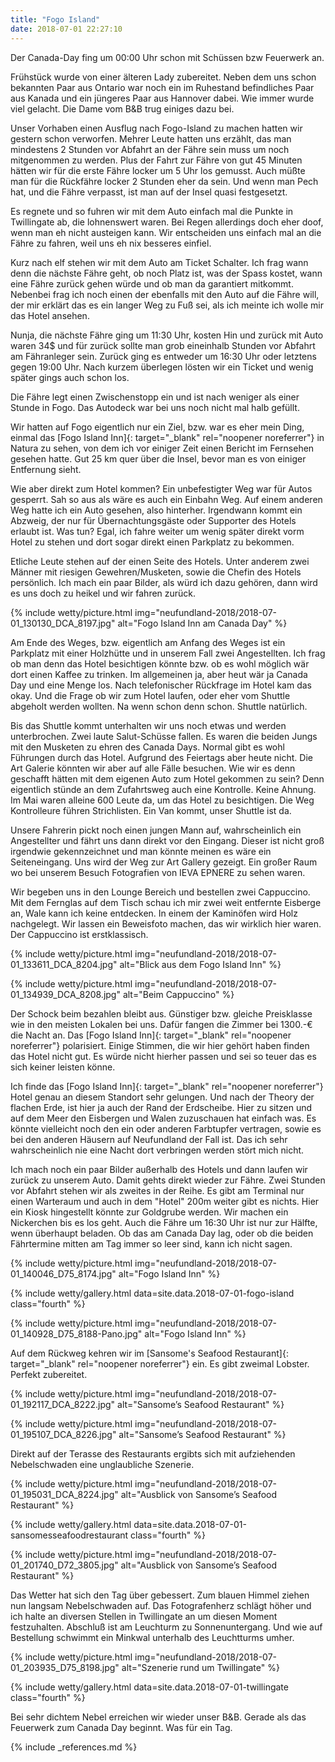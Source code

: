 ```yaml
---
title: "Fogo Island"
date: 2018-07-01 22:27:10
---
```


Der Canada-Day fing um 00:00 Uhr schon mit Schüssen bzw Feuerwerk an.

Frühstück wurde von einer älteren Lady zubereitet. Neben dem uns schon bekannten Paar aus Ontario war noch ein im Ruhestand befindliches Paar aus Kanada und ein jüngeres Paar aus Hannover dabei. Wie immer wurde viel gelacht. Die Dame vom B&B trug einiges dazu bei.

Unser Vorhaben einen Ausflug nach Fogo-Island zu machen hatten wir gestern schon verworfen. Mehrer Leute hatten uns erzählt, das man mindestens 2 Stunden vor Abfahrt an der Fähre sein muss um noch mitgenommen zu werden. Plus der Fahrt zur Fähre von gut 45 Minuten hätten wir für die erste Fähre locker um 5 Uhr los gemusst. Auch müßte man für die Rückfähre locker 2 Stunden eher da sein. Und wenn man Pech hat, und die Fähre verpasst, ist man auf der Insel quasi festgesetzt.

Es regnete und so fuhren wir mit dem Auto einfach mal die Punkte in Twillingate ab, die lohnenswert waren. Bei Regen allerdings doch eher doof, wenn man eh nicht austeigen kann. Wir entscheiden uns einfach mal an die Fähre zu fahren, weil uns eh nix besseres einfiel.

Kurz nach elf stehen wir mit dem Auto am Ticket Schalter. Ich frag wann denn die nächste Fähre geht, ob noch Platz ist, was der Spass kostet, wann eine Fähre zurück gehen würde und ob man da garantiert mitkommt. Nebenbei frag ich noch einen der ebenfalls mit den Auto auf die Fähre will, der mir erklärt das es ein langer Weg zu Fuß sei, als ich meinte ich wolle mir das Hotel ansehen.

Nunja, die nächste Fähre ging um 11:30 Uhr, kosten Hin und zurück mit Auto waren 34$ und für zurück sollte man grob eineinhalb Stunden vor Abfahrt am Fähranleger sein. Zurück ging es entweder um 16:30 Uhr oder letztens gegen 19:00 Uhr. Nach kurzem überlegen lösten wir ein Ticket und wenig später gings auch schon los. 

Die Fähre legt einen Zwischenstopp ein und ist nach weniger als einer Stunde in Fogo. Das Autodeck war bei uns noch nicht mal halb gefüllt. 

Wir hatten auf Fogo eigentlich nur ein Ziel, bzw. war es eher mein Ding, einmal das [Fogo Island Inn]{: target="_blank" rel="noopener noreferrer"} in Natura zu sehen, von dem ich vor einiger Zeit einen Bericht im Fernsehen gesehen hatte. Gut 25 km quer über die Insel, bevor man es von einiger Entfernung sieht.

Wie aber direkt zum Hotel kommen? Ein unbefestigter Weg war für Autos gesperrt. Sah so aus als wäre es auch ein Einbahn Weg. Auf einem anderen Weg hatte ich ein Auto gesehen, also hinterher. Irgendwann kommt ein Abzweig, der nur für Übernachtungsgäste oder Supporter des Hotels erlaubt ist. Was tun? Egal, ich fahre weiter um wenig später direkt vorm Hotel zu stehen und dort sogar direkt einen Parkplatz zu bekommen.

Etliche Leute stehen auf der einen Seite des Hotels. Unter anderem zwei Männer mit riesigen Gewehren/Musketen, sowie die Chefin des Hotels persönlich. Ich mach ein paar Bilder, als würd ich dazu gehören, dann wird es uns doch zu heikel und wir fahren zurück.

{% include wetty/picture.html img="neufundland-2018/2018-07-01_130130_DCA_8197.jpg" alt="Fogo Island Inn am Canada Day" %}

Am Ende des Weges, bzw. eigentlich am Anfang des Weges ist ein Parkplatz mit einer Holzhütte und in unserem Fall zwei Angestellten. Ich frag ob man denn das Hotel besichtigen könnte bzw. ob es wohl möglich wär dort einen Kaffee zu trinken. Im allgemeinen ja, aber heut wär ja Canada Day und eine Menge los. Nach telefonischer Rückfrage im Hotel kam das okay. Und die Frage ob wir zum Hotel laufen, oder eher vom Shuttle abgeholt werden wollten. Na wenn schon denn schon. Shuttle natürlich.

Bis das Shuttle kommt unterhalten wir uns noch etwas und werden unterbrochen. Zwei laute Salut-Schüsse fallen. Es waren die beiden Jungs mit den Musketen zu ehren des Canada Days. Normal gibt es wohl Führungen durch das Hotel. Aufgrund des Feiertags aber heute nicht. Die Art Galerie könnten wir aber auf alle Fälle besuchen. Wie wir es denn geschafft hätten mit dem eigenen Auto zum Hotel gekommen zu sein? Denn eigentlich stünde an dem Zufahrtsweg auch eine Kontrolle. Keine Ahnung. Im Mai waren alleine 600 Leute da, um das Hotel zu besichtigen. Die Weg Kontrolleure führen Strichlisten. Ein Van kommt, unser Shuttle ist da.

Unsere Fahrerin pickt noch einen jungen Mann auf, wahrscheinlich ein Angestellter und fährt uns dann direkt vor den Eingang. Dieser ist nicht groß irgendwie gekennzeichnet und man könnte meinen es wäre ein Seiteneingang. Uns wird der Weg zur Art Gallery gezeigt. Ein großer Raum wo bei unserem Besuch Fotografien von IEVA EPNERE zu sehen waren. 

Wir begeben uns in den Lounge Bereich und bestellen zwei Cappuccino. Mit dem Fernglas auf dem Tisch schau ich mir zwei weit entfernte Eisberge an, Wale kann ich keine entdecken. In einem der Kaminöfen wird Holz nachgelegt. Wir lassen ein Beweisfoto machen, das wir wirklich hier waren. Der Cappuccino ist erstklassisch.


{% include wetty/picture.html img="neufundland-2018/2018-07-01_133611_DCA_8204.jpg" alt="Blick aus dem Fogo Island Inn" %}


{% include wetty/picture.html img="neufundland-2018/2018-07-01_134939_DCA_8208.jpg" alt="Beim Cappuccino" %}


Der Schock beim bezahlen bleibt aus. Günstiger bzw. gleiche Preisklasse wie in den meisten Lokalen bei uns. Dafür fangen die Zimmer bei 1300.-€ die Nacht an. Das [Fogo Island Inn]{: target="_blank" rel="noopener noreferrer"} polarisiert. Einige Stimmen, die wir hier gehört haben finden das Hotel nicht gut. Es würde nicht hierher passen und sei so teuer das es sich keiner leisten könne. 

Ich finde das [Fogo Island Inn]{: target="_blank" rel="noopener noreferrer"} Hotel genau an diesem Standort sehr gelungen. Und nach der Theory der flachen Erde, ist hier ja auch der Rand der Erdscheibe. Hier zu sitzen und auf dem Meer den Eisbergen und Walen zuzuschauen hat einfach was. Es könnte vielleicht noch den ein oder anderen Farbtupfer vertragen, sowie es bei den anderen Häusern auf Neufundland der Fall ist. Das ich sehr wahrscheinlich nie eine Nacht dort verbringen werden stört mich nicht.

Ich mach noch ein paar Bilder außerhalb des Hotels und dann laufen wir zurück zu unserem Auto. Damit gehts direkt wieder zur Fähre. Zwei Stunden vor Abfahrt stehen wir als zweites in der Reihe. Es gibt am Terminal nur einen Warteraum und auch in dem "Hotel" 200m weiter gibt es nichts. Hier ein Kiosk hingestellt könnte zur Goldgrube werden. Wir machen ein Nickerchen bis es los geht. Auch die Fähre um 16:30 Uhr ist nur zur Hälfte, wenn überhaupt beladen. Ob das am Canada Day lag, oder ob die beiden Fährtermine mitten am Tag immer so leer sind, kann ich nicht sagen.

{% include wetty/picture.html img="neufundland-2018/2018-07-01_140046_D75_8174.jpg" alt="Fogo Island Inn" %}


{% include wetty/gallery.html data=site.data.2018-07-01-fogo-island class="fourth" %}


{% include wetty/picture.html img="neufundland-2018/2018-07-01_140928_D75_8188-Pano.jpg" alt="Fogo Island Inn" %}


Auf dem Rückweg kehren wir im [Sansome's Seafood Restaurant]{: target="_blank" rel="noopener noreferrer"} ein. Es gibt zweimal Lobster. Perfekt zubereitet.


{% include wetty/picture.html img="neufundland-2018/2018-07-01_192117_DCA_8222.jpg" alt="Sansome’s Seafood Restaurant" %}


{% include wetty/picture.html img="neufundland-2018/2018-07-01_195107_DCA_8226.jpg" alt="Sansome’s Seafood Restaurant" %}


Direkt auf der Terasse des Restaurants ergibts sich mit aufziehenden Nebelschwaden eine unglaubliche Szenerie.


{% include wetty/picture.html img="neufundland-2018/2018-07-01_195031_DCA_8224.jpg" alt="Ausblick von Sansome’s Seafood Restaurant" %}


{% include wetty/gallery.html data=site.data.2018-07-01-sansomesseafoodrestaurant class="fourth" %}


{% include wetty/picture.html img="neufundland-2018/2018-07-01_201740_D72_3805.jpg" alt="Ausblick von Sansome’s Seafood Restaurant" %}



Das Wetter hat sich den Tag über gebessert. Zum blauen Himmel ziehen nun langsam Nebelschwaden auf. Das Fotografenherz schlägt höher und ich halte an diversen Stellen in Twillingate an um diesen Moment festzuhalten. Abschluß ist am Leuchturm zu Sonnenuntergang. Und wie auf Bestellung schwimmt ein Minkwal unterhalb des Leuchtturms umher.

{% include wetty/picture.html img="neufundland-2018/2018-07-01_203935_D75_8198.jpg" alt="Szenerie rund um Twillingate" %}

{% include wetty/gallery.html data=site.data.2018-07-01-twillingate class="fourth" %}

Bei sehr dichtem Nebel erreichen wir wieder unser B&B. Gerade als das Feuerwerk zum Canada Day beginnt. Was für ein Tag.    

 
 
{% include _references.md %}